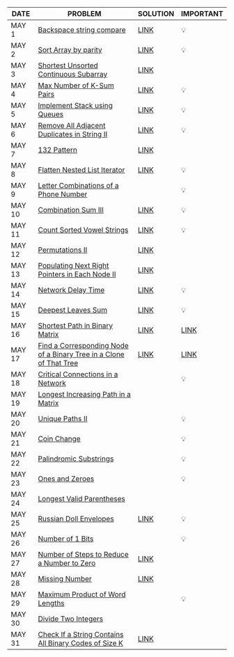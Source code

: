 |DATE|PROBLEM|SOLUTION|IMPORTANT|
|----|-------|--------|---------|
|MAY 1|[Backspace string compare](https://leetcode.com/problems/backspace-string-compare/)|[LINK](https://github.com/utkarsh006/LeetCode-Grind/blob/main/MAY%20CHALLENGES/MAY%201_%20Backspace%20String%20Compare.cpp)|💡|
|MAY 2|[Sort Array by parity](https://leetcode.com/problems/sort-array-by-parity/)|[LINK](https://github.com/utkarsh006/LeetCode-Grind/blob/main/MAY%20CHALLENGES/MAY%202_%20Sort%20Array%20By%20Parity.cpp)|💡|
|MAY 3|[Shortest Unsorted Continuous Subarray](https://leetcode.com/problems/shortest-unsorted-continuous-subarray/)|[LINK](https://github.com/utkarsh006/LeetCode-Grind/blob/main/MAY%20CHALLENGES/MAY%203_%20Shortest%20Unsorted%20Continuous%20Subarray.cpp)|
|MAY 4|[Max Number of K-Sum Pairs](https://leetcode.com/problems/max-number-of-k-sum-pairs/)|[LINK](https://github.com/utkarsh006/LeetCode-Grind/blob/main/MAY%20CHALLENGES/MAY%204_%20Max%20Number%20of%20K%20Sum%20Pairs.cpp)|💡|
|MAY 5|[Implement Stack using Queues](https://leetcode.com/problems/implement-stack-using-queues/)|[LINK](https://github.com/utkarsh006/LeetCode-Grind/blob/main/MAY%20CHALLENGES/MAY%205_%20Implement%20Stack%20using%20Queues.cpp)|💡|
|MAY 6|[Remove All Adjacent Duplicates in String II](https://leetcode.com/problems/remove-all-adjacent-duplicates-in-string-ii/)|[LINK](https://github.com/utkarsh006/LeetCode-Grind/blob/main/MAY%20CHALLENGES/MAY%206_%20Remove%20All%20Adjacent%20Duplicates%20in%20String%20II.cpp)|💡|
|MAY 7|[132 Pattern](https://leetcode.com/problems/132-pattern/)|[LINK](https://github.com/utkarsh006/LeetCode-Grind/blob/main/MAY%20CHALLENGES/MAY%207_%20132%20Pattern.cpp)||💡|
|MAY 8|[Flatten Nested List Iterator](https://leetcode.com/problems/flatten-nested-list-iterator/)|[LINK](https://github.com/utkarsh006/LeetCode-Grind/blob/main/MAY%20CHALLENGES/MAY%208_%20Flatten%20Nested%20List%20Iterator.cpp)|💡|
|MAY 9|[Letter Combinations of a Phone Number](https://leetcode.com/problems/letter-combinations-of-a-phone-number/)||💡|
|MAY 10|[Combination Sum III](https://leetcode.com/problems/combination-sum-iii/)|[LINK](https://github.com/utkarsh006/LeetCode-Grind/blob/main/MAY%20CHALLENGES/MAY%2010_%20Combination%20Sum%20III.cpp)|💡|
|MAY 11|[Count Sorted Vowel Strings](https://leetcode.com/problems/count-sorted-vowel-strings/)|[LINK](https://github.com/utkarsh006/LeetCode-Grind/blob/main/MAY%20CHALLENGES/MAY%2011_%20Count%20Sorted%20Vowel%20Strings.cpp)|💡|
|MAY 12|[Permutations II](https://leetcode.com/problems/permutations-ii/)|[LINK](https://github.com/utkarsh006/LeetCode-Grind/blob/main/MAY%20CHALLENGES/MAY%2012_%20Permutations%20II.cpp)|
|MAY 13|[Populating Next Right Pointers in Each Node II](https://leetcode.com/problems/populating-next-right-pointers-in-each-node-ii/)|[LINK](https://github.com/utkarsh006/LeetCode-Grind/blob/main/MAY%20CHALLENGES/MAY%2013_%20Populating%20Next%20Right%20Pointers%20in%20Each%20Node%20II.cpp)|
|MAY 14|[Network Delay Time](https://leetcode.com/problems/network-delay-time/)|[LINK](https://github.com/utkarsh006/LeetCode-Grind/blob/main/MAY%20CHALLENGES/MAY%2014_%20Network%20Delay%20Time.cpp)|💡|
|MAY 15|[Deepest Leaves Sum](https://leetcode.com/problems/deepest-leaves-sum/)|[LINK](https://github.com/utkarsh006/LeetCode-Grind/blob/main/MAY%20CHALLENGES/MAY%2015_Deepest%20Leaves%20Sum.cpp)|💡|
|MAY 16|[Shortest Path in Binary Matrix](https://leetcode.com/problems/shortest-path-in-binary-matrix/)|[LINK](https://github.com/utkarsh006/LeetCode-Grind/blob/main/MAY%20CHALLENGES/MAY%2016_%20Shortest%20Path%20in%20Binary%20Matrix.cpp)|[LINK](https://github.com/utkarsh006/LeetCode-Grind/blob/main/MAY%20CHALLENGES/MAY%2016_%20Shortest%20Path%20in%20Binary%20Matrix.cpp)|
|MAY 17|[Find a Corresponding Node of a Binary Tree in a Clone of That Tree](https://leetcode.com/problems/find-a-corresponding-node-of-a-binary-tree-in-a-clone-of-that-tree/)|[LINK](https://github.com/utkarsh006/LeetCode-Grind/blob/main/MAY%20CHALLENGES/MAY%2017_%20Find%20a%20Corresponding%20Node%20of%20a%20Binary%20Tree%20in%20a%20Clone%20of%20That%20Tree.cpp)|[LINK](https://github.com/utkarsh006/LeetCode-Grind/blob/main/MAY%20CHALLENGES/MAY%2017_%20Find%20a%20Corresponding%20Node%20of%20a%20Binary%20Tree%20in%20a%20Clone%20of%20That%20Tree.cpp)|💡|
|MAY 18|[Critical Connections in a Network](https://leetcode.com/problems/critical-connections-in-a-network/)||💡|
|MAY 19|[Longest Increasing Path in a Matrix](https://leetcode.com/problems/longest-increasing-path-in-a-matrix/)||
|MAY 20|[Unique Paths II](https://leetcode.com/problems/unique-paths-ii/)||💡|
|MAY 21|[Coin Change](https://leetcode.com/problems/coin-change/)||💡|
|MAY 22|[Palindromic Substrings](https://leetcode.com/problems/palindromic-substrings/)||💡|
|MAY 23|[Ones and Zeroes](https://leetcode.com/problems/ones-and-zeroes/)||💡|
|MAY 24|[Longest Valid Parentheses](https://leetcode.com/problems/longest-valid-parentheses/)|
|MAY 25|[Russian Doll Envelopes](https://leetcode.com/problems/russian-doll-envelopes/)|[LINK](https://github.com/utkarsh006/LeetCode-Grind/blob/main/MAY%20CHALLENGES/MAY%2025_Russian%20Doll%20Envelopes.cpp)|💡|
|MAY 26|[Number of 1 Bits](https://leetcode.com/problems/number-of-1-bits/)||💡|
|MAY 27|[Number of Steps to Reduce a Number to Zero](https://leetcode.com/problems/number-of-steps-to-reduce-a-number-to-zero/)|[LINK](https://github.com/utkarsh006/LeetCode-Grind/blob/main/MAY%20CHALLENGES/May%2027_%20Number%20of%20Steps%20to%20Reduce%20a%20Number%20to%20Zero.cpp)|
|MAY 28|[Missing Number](https://leetcode.com/problems/missing-number/)|[LINK](https://github.com/utkarsh006/LeetCode-Grind/blob/main/MAY%20CHALLENGES/MAY%2028_%20Missing%20Number.cpp)|
|MAY 29|[Maximum Product of Word Lengths](https://leetcode.com/problems/maximum-product-of-word-lengths/)||💡|
|MAY 30|[Divide Two Integers](https://leetcode.com/problems/divide-two-integers/)|
|MAY 31|[Check If a String Contains All Binary Codes of Size K](https://leetcode.com/problems/check-if-a-string-contains-all-binary-codes-of-size-k/)|[LINK](https://github.com/utkarsh006/LeetCode-Grind/blob/main/MAY%20CHALLENGES/MAY%2031_%20%20Check%20If%20a%20String%20Contains%20All%20Binary%20Codes%20of%20Size%20K.cpp)|
